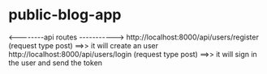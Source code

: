 # public-blog-app

<--------api routes ----------->
http://localhost:8000/api/users/register (request type post)  ==>> it will create an user
http://localhost:8000/api/users/login  (request type post) ==>> it will sign in the user and send the token
